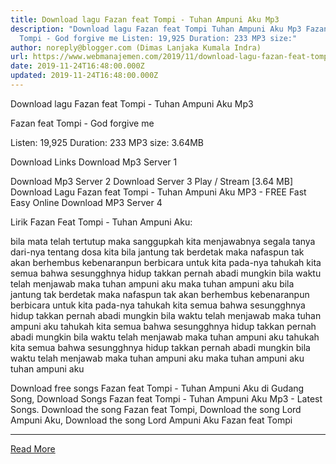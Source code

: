 ```yaml
---
title: Download lagu Fazan feat Tompi - Tuhan Ampuni Aku Mp3
description: "Download lagu Fazan feat Tompi Tuhan Ampuni Aku Mp3 Fazan feat
  Tompi - God forgive me Listen: 19,925 Duration: 233 MP3 size:"
author: noreply@blogger.com (Dimas Lanjaka Kumala Indra)
url: https://www.webmanajemen.com/2019/11/download-lagu-fazan-feat-tompi-tuhan.html
date: 2019-11-24T16:48:00.000Z
updated: 2019-11-24T16:48:00.000Z
---
```


Download lagu Fazan feat Tompi - Tuhan Ampuni Aku Mp3

  Fazan feat Tompi - God forgive me 

  Listen: 19,925 
  Duration: 233 
  MP3 size: 3.64MB 

  Download Links 
  Download Mp3 Server 1 

  Download Mp3 Server 2 
  Download Server 3 
  Play / Stream [3.64 MB] Download Lagu Fazan feat Tompi - Tuhan Ampuni Aku MP3 - FREE Fast Easy Online 
  Download MP3 Server 4 


                             
Lirik Fazan Feat Tompi - Tuhan Ampuni Aku:
                             

bila mata telah tertutup
 maka sanggupkah kita menjawabnya
 segala tanya dari-nya tentang dosa kita
 bila jantung tak berdetak
 maka nafaspun tak akan berhembus
 kebenaranpun berbicara untuk kita pada-nya
 tahukah kita semua
 bahwa sesungghnya hidup takkan pernah abadi
 mungkin bila waktu telah menjawab
 maka tuhan ampuni aku
 maka tuhan ampuni aku
 bila jantung tak berdetak
 maka nafaspun tak akan berhembus
 kebenaranpun berbicara untuk kita pada-nya
 tahukah kita semua
 bahwa sesungghnya hidup takkan pernah abadi
 mungkin bila waktu telah menjawab
 maka tuhan ampuni aku
 tahukah kita semua
 bahwa sesungghnya hidup takkan pernah abadi
 mungkin bila waktu telah menjawab
 maka tuhan ampuni aku
 tahukah kita semua
 bahwa sesungghnya hidup takkan pernah abadi
 mungkin bila waktu telah menjawab
 maka tuhan ampuni aku
 maka tuhan ampuni aku
 tuhan ampuni aku
                          
  Download free songs Fazan feat Tompi - Tuhan Ampuni Aku di Gudang Song, Download Songs Fazan feat Tompi - Tuhan Ampuni Aku Mp3 - Latest Songs.  Download the song Fazan feat Tompi, Download the song Lord Ampuni Aku, Download the song Lord Ampuni Aku Fazan feat Tompi<hr/> <a href="https://www.webmanajemen.com/2019/11/download-lagu-fazan-feat-tompi-tuhan.html" rel="follow" class="button" id="read-more">Read More</a>